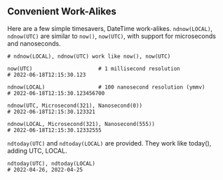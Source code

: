 ## Convenient Work-Alikes

Here are a few simple timesavers, DateTime work-alikes.
`ndnow(LOCAL)`, `ndnow(UTC)` are similar to `now()`, `now(UTC)`,
with support for microseconds and nanoseconds.

```
# ndnow(LOCAL), ndnow(UTC) work like now(), now(UTC)

now(UTC)                     # 1 millisecond resolution
# 2022-06-18T12:15:30.123

ndnow(LOCAL)                 # 100 nanosecond resolution (ymmv)
# 2022-06-18T12:15:30.123456700

ndnow(UTC, Microsecond(321), Nanosecond(0))
# 2022-06-18T12:15:30.123321

ndnow(LOCAL, Microsecond(321), Nanosecond(555))
# 2022-06-18T12:15:30.12332555
```

`ndtoday(UTC)` and `ndtoday(LOCAL)` are provided.
They work like today(), adding UTC, LOCAL.
```
ndtoday(UTC), ndtoday(LOCAL)
# 2022-04-26, 2022-04-25
```

